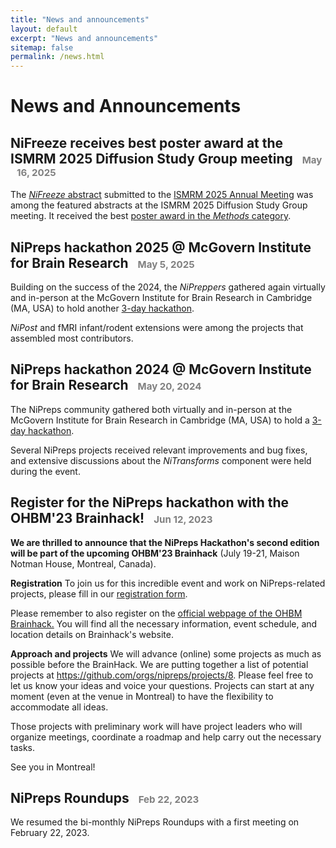 ```yaml
---
title: "News and announcements"
layout: default
excerpt: "News and announcements"
sitemap: false
permalink: /news.html
---
```


# News and Announcements

## NiFreeze receives best poster award at the ISMRM 2025 Diffusion Study Group meeting <span style="color: grey; font-size: 72%; position: relative; right: -10px;"> May 16, 2025</span>

The [*NiFreeze* abstract](https://osf.io/preprints/psyarxiv/gfny9_v2) submitted to the [ISMRM 2025 Annual Meeting](https://www.ismrm.org/25m/)
was among the featured abstracts at the ISMRM 2025 Diffusion Study Group
meeting. It received the best [poster award in the *Methods* category](https://x.com/DiffusionISMRM/status/1926200224860475571/photo/1).

## NiPreps hackathon 2025 @ McGovern Institute for Brain Research <span style="color: grey; font-size: 72%; position: relative; right: -10px;"> May 5, 2025</span>

Building on the success of the 2024, the *NiPreppers* gathered again
virtually and in-person at the McGovern Institute for Brain Research in
Cambridge (MA, USA) to hold another [3-day hackathon](https://www.nipreps.org/202504-sprint/).

*NiPost* and fMRI infant/rodent extensions were among the projects that
assembled most contributors.

## NiPreps hackathon 2024 @ McGovern Institute for Brain Research <span style="color: grey; font-size: 72%; position: relative; right: -10px;"> May 20, 2024</span>

The NiPreps community gathered both virtually and in-person at the McGovern
Institute for Brain Research in Cambridge (MA, USA) to hold a
[3-day hackathon](https://www.nipreps.org/202405-sprint/).

Several NiPreps projects received relevant improvements and bug fixes, and
extensive discussions about the *NiTransforms* component were held during the
event.

## Register for the NiPreps hackathon with the OHBM'23 Brainhack! <span style="color: grey; font-size: 72%; position: relative; right: -10px;"> Jun 12, 2023</span>

**We are thrilled to announce that the NiPreps Hackathon's second edition will be part of the upcoming OHBM'23 Brainhack** (July 19-21, Maison Notman House, Montreal, Canada).

**Registration**
To join us for this incredible event and work on NiPreps-related projects, please fill in our [registration form](https://docs.google.com/forms/d/e/1FAIpQLSf3XFXr4lx5dLP7dR_Pr8G2DErmfxM406zJee5ljHHtg9nT3Q/viewform?usp=sf_link).

Please remember to also register on the [official webpage of the OHBM Brainhack.](https://ohbm.github.io/hackathon2023/) You will find all the necessary information, event schedule, and location details on Brainhack's website.

**Approach and projects**
We will advance (online) some projects as much as possible before the BrainHack. We are putting together a list of potential projects at https://github.com/orgs/nipreps/projects/8. Please feel free to let us know your ideas and voice your questions. Projects can start at any moment (even at the venue in Montreal) to have the flexibility to accommodate all ideas.

Those projects with preliminary work will have project leaders who will organize meetings, coordinate a roadmap and help carry out the necessary tasks.

See you in Montreal!

## NiPreps Roundups <span style="color: grey; font-size: 72%; position: relative; right: -10px;"> Feb 22, 2023</span>

We resumed the bi-monthly NiPreps Roundups with a first meeting on February 22, 2023.
